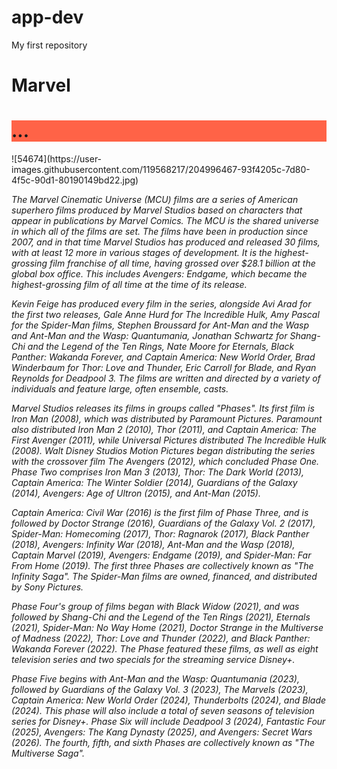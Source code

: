 # app-dev
My first repository
<h1>Marvel</h1>
<h1 style="background-color:rgb(255, 99, 71);">...</h1>
![54674](https://user-images.githubusercontent.com/119568217/204996467-93f4205c-7d80-4f5c-90d1-80190149bd22.jpg)

*The Marvel Cinematic Universe (MCU) films are a series of American superhero films produced by Marvel Studios based on characters that appear in publications by Marvel Comics. The MCU is the shared universe in which all of the films are set. The films have been in production since 2007, and in that time Marvel Studios has produced and released 30 films, with at least 12 more in various stages of development. It is the highest-grossing film franchise of all time, having grossed over $28.1 billion at the global box office. This includes Avengers: Endgame, which became the highest-grossing film of all time at the time of its release.*

*Kevin Feige has produced every film in the series, alongside Avi Arad for the first two releases, Gale Anne Hurd for The Incredible Hulk, Amy Pascal for the Spider-Man films, Stephen Broussard for Ant-Man and the Wasp and Ant-Man and the Wasp: Quantumania, Jonathan Schwartz for Shang-Chi and the Legend of the Ten Rings, Nate Moore for Eternals, Black Panther: Wakanda Forever, and Captain America: New World Order, Brad Winderbaum for Thor: Love and Thunder, Eric Carroll for Blade, and Ryan Reynolds for Deadpool 3. The films are written and directed by a variety of individuals and feature large, often ensemble, casts.*

*Marvel Studios releases its films in groups called "Phases". Its first film is Iron Man (2008), which was distributed by Paramount Pictures. Paramount also distributed Iron Man 2 (2010), Thor (2011), and Captain America: The First Avenger (2011), while Universal Pictures distributed The Incredible Hulk (2008). Walt Disney Studios Motion Pictures began distributing the series with the crossover film The Avengers (2012), which concluded Phase One. Phase Two comprises Iron Man 3 (2013), Thor: The Dark World (2013), Captain America: The Winter Soldier (2014), Guardians of the Galaxy (2014), Avengers: Age of Ultron (2015), and Ant-Man (2015).*

*Captain America: Civil War (2016) is the first film of Phase Three, and is followed by Doctor Strange (2016), Guardians of the Galaxy Vol. 2 (2017), Spider-Man: Homecoming (2017), Thor: Ragnarok (2017), Black Panther (2018), Avengers: Infinity War (2018), Ant-Man and the Wasp (2018), Captain Marvel (2019), Avengers: Endgame (2019), and Spider-Man: Far From Home (2019). The first three Phases are collectively known as "The Infinity Saga". The Spider-Man films are owned, financed, and distributed by Sony Pictures.*

*Phase Four's group of films began with Black Widow (2021), and was followed by Shang-Chi and the Legend of the Ten Rings (2021), Eternals (2021), Spider-Man: No Way Home (2021), Doctor Strange in the Multiverse of Madness (2022), Thor: Love and Thunder (2022), and Black Panther: Wakanda Forever (2022). The Phase featured these films, as well as eight television series and two specials for the streaming service Disney+.*

*Phase Five begins with Ant-Man and the Wasp: Quantumania (2023), followed by Guardians of the Galaxy Vol. 3 (2023), The Marvels (2023), Captain America: New World Order (2024), Thunderbolts (2024), and Blade (2024). This phase will also include a total of seven seasons of television series for Disney+. Phase Six will include Deadpool 3 (2024), Fantastic Four (2025), Avengers: The Kang Dynasty (2025), and Avengers: Secret Wars (2026). The fourth, fifth, and sixth Phases are collectively known as "The Multiverse Saga".*

